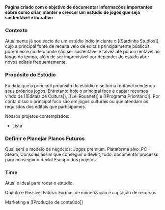**Pagina criado com o objetivo de documentar informações importantes sobre como criar, manter e crescer um estúdio de jogos que seja sustentável e lucrativo**

### Contexto
Atualmente já sou socio de um estúdio índio iniciante o [[Sardinha Studios]], cujo a principal fonte de receita veio de editais principalmente públicos, porem esse modelo pode não ser sustentável e talvez até pouco rentável ao longo do tempo, além de ser imprevisível por depender do estado abrir novos editais frequentemente.
### Propósito do Estúdio
Eu diria que o principal propósito do estúdio e se torna rentável vendendo seus próprios jogos.
Entretanto hoje o principal foco e captar recursos vindo de [[Editais de Cultura]], [[Lei Rouanet]] e [[Programa Prioritário]]. Por conta disso o principal foco são em jogos culturais ou que atendam os requisitos dos editais que participamos.

Nossos projetos contemplados:
- Lista
### Definir e Planejar Planos Futuros
Qual será o modelo de negócios: Jogos premium.
Plataforma alvo: PC - Steam, Consoles assim que conseguir o devkit, todo: documentar processo para conseguir o devkit
Escopo dos projetos
### Time
Atual e Ideal para rodar o estúdio.

Quanto e Possível Faturar
Formas de monetização e captação de recursos

Marketing e [[Produção de conteúdo]]
